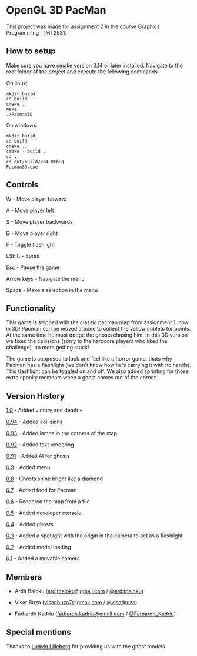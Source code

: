 # OpenGL 3D PacMan

This project was made for assignment 2 in the course Graphics Programming - IMT2531.

## How to setup

Make sure you have [cmake](https://cmake.org/) version 3.14 or later installed.
Navigate to the root folder of the project and execute the following commands

On linux:
```
mkdir build
cd build
cmake ..
make
./Pacman3D
```

On windows:
```
mkdir build
cd build
cmake ..
cmake --build .
cd ..
cd out/build/x64-Debug
Pacman3D.exe
```

## Controls

W - Move player forward

A - Move player left

S - Move player backwards

D - Move player right

F - Toggle flashlight

LShift - Sprint

Esc - Pause the game

Arrow keys - Navigate the menu

Space - Make a selection in the menu

## Functionality

This game is shipped with the classic pacman map from assignment 1, now in 3D! Pacman can be moved around to collect the yellow cublets for points. At the same time he must dodge the ghosts chasing him. In this 3D version we fixed the collisions (sorry to the hardcore players who liked the challenge), no more getting stuck!

The game is supposed to look and feel like a horror game, thats why Pacman has a flashlight (we don't know how he's carrying it with no hands). This flashlight can be toggled on and off. We also added sprinting for those extra spooky moments when a ghost comes out of the corner.

## Version History

[1.0](https://git.gvk.idi.ntnu.no/visarbuza/imt2531_assignment_2/-/commit/b0b2448a7c1ca5e3dacdf3ecd141f32d3261ddc3) - Added victory and death 💀

[0.94](https://git.gvk.idi.ntnu.no/visarbuza/imt2531_assignment_2/-/commit/8df4b7a6654ae50ef3c0cab979e2e5e792129822) - Added collisions

[0.93](https://git.gvk.idi.ntnu.no/visarbuza/imt2531_assignment_2/-/commit/695a21e1bf8840c2c1cb603fabe9ef8f9867175c) - Added lamps in the corners of the map

[0.92](https://git.gvk.idi.ntnu.no/visarbuza/imt2531_assignment_2/-/commit/85964ce6d333ca5a81d2d2ed45bd13fe4308e481) - Added text rendering

[0.91](https://git.gvk.idi.ntnu.no/visarbuza/imt2531_assignment_2/-/commit/694bfcc072cb03bfde64ae714b7a772e3e233562) - Added AI for ghosts

[0.9](https://git.gvk.idi.ntnu.no/visarbuza/imt2531_assignment_2/-/commit/21ce1fc005075ed88b0fe2be74b97e5ce6a27c0e) - Added menu

[0.8](https://git.gvk.idi.ntnu.no/visarbuza/imt2531_assignment_2/-/commit/015b04fb9f1f6a42c417c194074bb9b35173bf77) - Ghosts shine bright like a diamond

[0.7](https://git.gvk.idi.ntnu.no/visarbuza/imt2531_assignment_2/-/commit/fec9aec31e395c905745a86dcf9d64df58c9ffbe) - Added food for Pacman

[0.6](https://git.gvk.idi.ntnu.no/visarbuza/imt2531_assignment_2/-/commit/599034d4aabb5bce8d7d21e3fdbd973c98c59a47) - Rendered the map from a file

[0.5](https://git.gvk.idi.ntnu.no/visarbuza/imt2531_assignment_2/-/commit/4cee27a36e2a45e0a55f9955522ef140e1dee072) - Added developer console

[0.4](https://git.gvk.idi.ntnu.no/visarbuza/imt2531_assignment_2/-/commit/4225dc116fec106d8316103bf718641a41b85e86) - Added ghosts

[0.3](https://git.gvk.idi.ntnu.no/visarbuza/imt2531_assignment_2/-/commit/820c29a361bdbb74b3c7310c4a2edba0e6bd08ca) - Added a spotlight with the origin in the camera to act as a flashlight

[0.2](https://git.gvk.idi.ntnu.no/visarbuza/imt2531_assignment_2/-/commit/96b6b5d417333b23ec0d7006a2504e8038623cc4) - Added model loading

[0.1](https://git.gvk.idi.ntnu.no/visarbuza/imt2531_assignment_2/-/commit/4fa26029b3325c556ac84ee9530d4a8ddcce87c0) - Added a movable camera

## Members

- Ardit Baloku (arditbaloku@gmail.com / [@arditbaloku](https://git.gvk.idi.ntnu.no/arditbaloku))

- Visar Buza (visar.buza7@gmail.com / [@visarbuza](https://git.gvk.idi.ntnu.no/visarbuza))

- Fatbardh Kadriu (fatbardh.kadriu@gmail.com / [@Fatbardh_Kadriu](https://git.gvk.idi.ntnu.no/Fatbardh_Kadriu))

## Special mentions

Thanks to [Ludvig Lilleberg](https://git.gvk.idi.ntnu.no/ludvigli) for providing us with the ghost models 